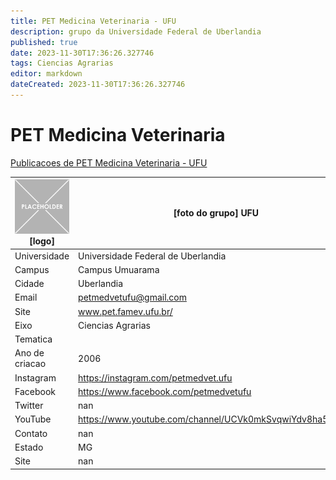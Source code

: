 ```yaml
---
title: PET Medicina Veterinaria - UFU
description: grupo da Universidade Federal de Uberlandia
published: true
date: 2023-11-30T17:36:26.327746
tags: Ciencias Agrarias
editor: markdown
dateCreated: 2023-11-30T17:36:26.327746
---
```


# PET Medicina Veterinaria

[Publicacoes de PET Medicina Veterinaria - UFU](/atividade/153PETMedicinaVeterinariaUFU/feed.md)

| ![placeholder.png](/placeholder.png) [logo] | [foto do grupo] UFU         |
| ------------------------------------------- | ------------------------------------------------- |
| Universidade                                | Universidade Federal de Uberlandia      |
| Campus                                      | Campus Umuarama            |
| Cidade                                      | Uberlandia             |
| Email                                       | petmedvetufu@gmail.com             |
| Site                                        | www.pet.famev.ufu.br/              |
| Eixo                                        | Ciencias Agrarias              |
| Tematica                                    |           |
| Ano de criacao                              | 2006        |
| Instagram                                   | https://instagram.com/petmedvet.ufu         |
| Facebook                                    | https://www.facebook.com/petmedvetufu          |
| Twitter                                     | nan           |
| YouTube                                     | https://www.youtube.com/channel/UCVk0mkSvqwiYdv8ha5NfuZg           |
| Contato                                     | nan         |
| Estado                                      |  MG            |
| Site                                        | nan |
